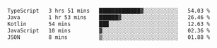 <!-- <img align='right' src="https://github-readme-stats-eight-rose-90.vercel.app
/api?username=JesusJimenezG&show_icons=true&theme=radical">

### Hi there 👋 My name is Jesús.
- I'm a Computer Engineering student.
- I'm currently working as a Full stack Web developer and native Android Developer.

- Proghead.
- Inlärning svenska
- I also like to translate music on my YouTube channel. [![YouTube Views](https://img.shields.io/youtube/channel/views/UCWnlcC4_sV9Imcy9ysQpxHA?style=social)](https://www.youtube.com/channel/UCWnlcC4_sV9Imcy9ysQpxHA) -->
<!-- ![banner](https://github.com/JesusJimenezG/JesusJimenezG/blob/main/1.png) -->

<!--START_SECTION:waka-->

```txt
TypeScript   3 hrs 51 mins   █████████████▓░░░░░░░░░░░   54.03 %
Java         1 hr 53 mins    ██████▓░░░░░░░░░░░░░░░░░░   26.46 %
Kotlin       54 mins         ███░░░░░░░░░░░░░░░░░░░░░░   12.63 %
JavaScript   10 mins         ▓░░░░░░░░░░░░░░░░░░░░░░░░   02.36 %
JSON         8 mins          ▒░░░░░░░░░░░░░░░░░░░░░░░░   01.88 %
```

<!--END_SECTION:waka-->

<!--
**JesusJimenezG/JesusJimenezG** is a ✨ _special_ ✨ repository because its `README.md` (this file) appears on your GitHub profile.

Here are some ideas to get you started:

- 🔭 I’m currently working on ...
- 🌱 I’m currently learning ...
- 👯 I’m looking to collaborate on ...
- 🤔 I’m looking for help with ...
- 💬 Ask me about ...
- 📫 How to reach me: ...
- 😄 Pronouns: ...
- ⚡ Fun fact: ...
-->
